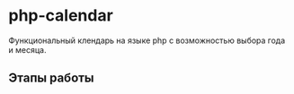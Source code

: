 # php-calendar
Функциональный клендарь на языке php с возможностью выбора года и месяца.

## Этапы работы

